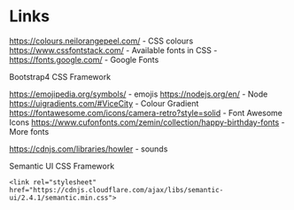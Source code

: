 # Links

https://colours.neilorangepeel.com/ - CSS colours
https://www.cssfontstack.com/ - Available fonts in CSS -  
https://fonts.google.com/ - Google Fonts

Bootstrap4 CSS Framework
<link rel="stylesheet" href="https://stackpath.bootstrapcdn.com/bootstrap/4.3.1/css/bootstrap.min.css" integrity="sha384-ggOyR0iXCbMQv3Xipma34MD+dH/1fQ784/j6cY/iJTQUOhcWr7x9JvoRxT2MZw1T" crossorigin="anonymous">

<script src="https://code.jquery.com/jquery-3.3.1.slim.min.js" integrity="sha384-q8i/X+965DzO0rT7abK41JStQIAqVgRVzpbzo5smXKp4YfRvH+8abtTE1Pi6jizo" crossorigin="anonymous"></script>
<script src="https://cdnjs.cloudflare.com/ajax/libs/popper.js/1.14.7/umd/popper.min.js" integrity="sha384-UO2eT0CpHqdSJQ6hJty5KVphtPhzWj9WO1clHTMGa3JDZwrnQq4sF86dIHNDz0W1" crossorigin="anonymous"></script>
<script src="https://stackpath.bootstrapcdn.com/bootstrap/4.3.1/js/bootstrap.min.js" integrity="sha384-JjSmVgyd0p3pXB1rRibZUAYoIIy6OrQ6VrjIEaFf/nJGzIxFDsf4x0xIM+B07jRM" crossorigin="anonymous"></script>

https://emojipedia.org/symbols/ - emojis
https://nodejs.org/en/ - Node
https://uigradients.com/#ViceCity - Colour Gradient 
https://fontawesome.com/icons/camera-retro?style=solid - Font Awesome Icons
https://www.cufonfonts.com/zemin/collection/happy-birthday-fonts - More fonts

https://cdnjs.com/libraries/howler - sounds

Semantic UI CSS Framework

```
<link rel="stylesheet" href="https://cdnjs.cloudflare.com/ajax/libs/semantic-ui/2.4.1/semantic.min.css">
```
